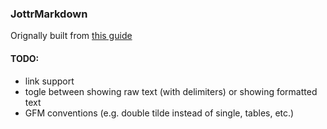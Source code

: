 ### JottrMarkdown

Orignally built from [this guide](https://medium.com/makingtuenti/writing-a-lightweight-markup-parser-in-swift-5c8a5f0f793f)

#### TODO:
- link support
- togle between showing raw text (with delimiters) or showing formatted text
- GFM conventions (e.g. double tilde instead of single, tables, etc.)
